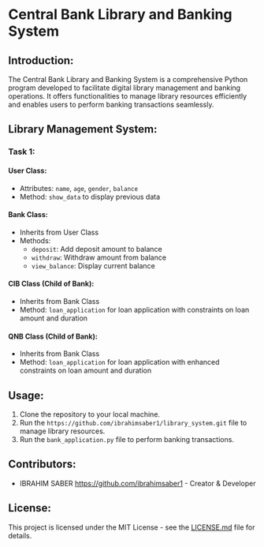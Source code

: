 # Central Bank Library and Banking System

## Introduction:

The Central Bank Library and Banking System is a comprehensive Python program developed to facilitate digital library management and banking operations. It offers functionalities to manage library resources efficiently and enables users to perform banking transactions seamlessly.

## Library Management System:

### Task 1:

#### User Class:

- Attributes: `name`, `age`, `gender`, `balance`
- Method: `show_data` to display previous data

#### Bank Class:

- Inherits from User Class
- Methods: 
    - `deposit`: Add deposit amount to balance
    - `withdraw`: Withdraw amount from balance
    - `view_balance`: Display current balance

#### CIB Class (Child of Bank):

- Inherits from Bank Class
- Method: `loan_application` for loan application with constraints on loan amount and duration

#### QNB Class (Child of Bank):

- Inherits from Bank Class
- Method: `loan_application` for loan application with enhanced constraints on loan amount and duration

## Usage:

1. Clone the repository to your local machine.
2. Run the `https://github.com/ibrahimsaber1/library_system.git` file to manage library resources.
3. Run the `bank_application.py` file to perform banking transactions.

## Contributors:

- IBRAHIM SABER https://github.com/ibrahimsaber1 - Creator & Developer

## License:

This project is licensed under the MIT License - see the [LICENSE.md](LICENSE.md) file for details.
